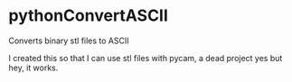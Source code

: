 # pythonConvertASCII
Converts binary stl files to ASCII

I created this so that I can use stl files with pycam, a dead project yes but hey, it works. 
